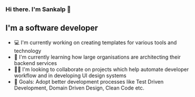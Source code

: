 ### Hi there. I'm Sankalp 👋

## I'm a software developer
- 💻 I'm currently working on creating templates for various tools and technology
- 📘 I'm currently learning how large organisations are architecting their backend services
- 🤝🏻 I'm looking to collaborate on projects which help automate developer workflow and in developing UI design systems
- 🎯 Goals: Adopt better development processes like Test Driven Development, Domain Driven Design, Clean Code etc.
